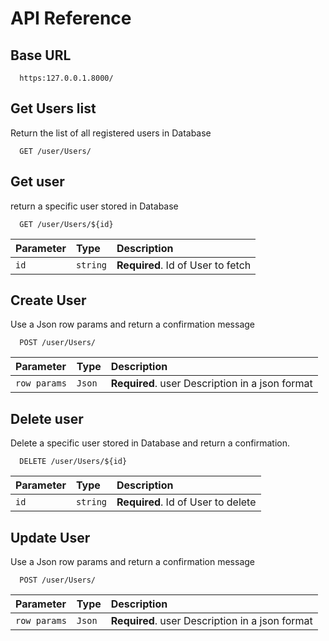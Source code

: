 # API Reference

## Base URL

```http
  https:127.0.0.1.8000/
```

## Get Users list

Return the list of all registered users in Database

```http
  GET /user/Users/
```

## Get user

return a specific user stored in Database

```http
  GET /user/Users/${id}
```

| Parameter | Type     | Description                       |
| :-------- | :------- | :-------------------------------- |
| `id`      | `string` | **Required**. Id of User to fetch |

## Create User

Use a Json row params and return a confirmation message

```http
  POST /user/Users/
```

| Parameter | Type     | Description                       |
| :-------- | :------- | :-------------------------------- |
| `row params`      | `Json` | **Required**. user Description in a json format |

## Delete user

Delete a specific user stored in Database and return a confirmation.

```http
  DELETE /user/Users/${id}
```

| Parameter | Type     | Description                       |
| :-------- | :------- | :-------------------------------- |
| `id`      | `string` | **Required**. Id of User to delete |

## Update User

Use a Json row params and return a confirmation message

```http
  POST /user/Users/
```

| Parameter | Type     | Description                       |
| :-------- | :------- | :-------------------------------- |
| `row params`      | `Json` | **Required**. user Description in a json format |
